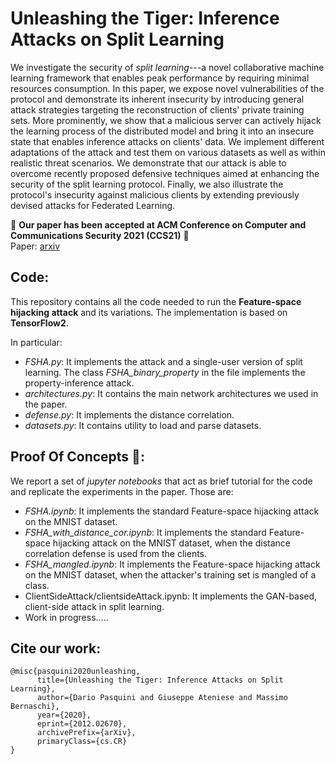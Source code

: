 # Unleashing the Tiger: Inference Attacks on Split Learning
We investigate the security of *split learning*---a novel collaborative machine learning framework that enables peak performance by requiring minimal resources consumption. In this paper, we expose novel vulnerabilities of the protocol and demonstrate its inherent insecurity by introducing general attack strategies targeting the reconstruction of clients' private training sets. More prominently, we show that a malicious server can actively hijack the learning process of the distributed model and bring it into an insecure state that enables inference attacks on clients' data. We implement different adaptations of the attack and test them on various datasets as well as within realistic threat scenarios. We demonstrate that our attack is able to overcome recently proposed defensive techniques aimed at enhancing the security of the split learning protocol. Finally, we also illustrate the protocol's insecurity against malicious clients by extending previously devised attacks for Federated Learning.

🎉 **Our paper has been accepted at ACM Conference on Computer and Communications Security 2021 (CCS21)** 🎉 <br>
Paper: [arxiv](https://arxiv.org/abs/2012.02670)

## Code:

This repository contains all the code needed to run the **Feature-space hijacking attack** and its variations. The implementation is based on **TensorFlow2**.

In particular:

*  *FSHA.py*: It implements the attack and a single-user version of split learning. The class *FSHA_binary_property* in the file implements the property-inference attack.
* *architectures.py*: It contains the main network architectures we used in the paper.
* *defense.py*: It implements the distance correlation.
* *datasets.py*: It contains utility to load and parse datasets.

## Proof Of Concepts 🐯:

We report a set of *jupyter notebooks* that act as brief tutorial for the code and replicate the experiments in the paper. Those are:

* *FSHA.ipynb*: It implements the standard Feature-space hijacking attack on the MNIST dataset.
* *FSHA_with_distance_cor.ipynb*: It implements the standard Feature-space hijacking attack on the MNIST dataset, when the distance correlation defense is used from the clients.
* *FSHA_mangled.ipynb*: It implements the Feature-space hijacking attack on the MNIST dataset, when the attacker's training set is mangled of a class.
* ClientSideAttack/clientsideAttack.ipynb: It implements the GAN-based, client-side attack in split learning.
* Work in progress.....

## Cite our work:
```
@misc{pasquini2020unleashing,
      title={Unleashing the Tiger: Inference Attacks on Split Learning},
      author={Dario Pasquini and Giuseppe Ateniese and Massimo Bernaschi}, 
      year={2020},
      eprint={2012.02670},
      archivePrefix={arXiv},
      primaryClass={cs.CR}
}
```
